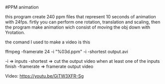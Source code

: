 #PPM animation

this program create 240 ppm files that represent 10 seconds of animation with 24fps.
firtly you can perform one rotation, translation and scaling, then the program make animation wich consist
of moving the obj down with Yrotation.

the comand I used to make a video is this 

  ffmpeg -framerate 24 -i "%03d.ppm" -i <songname> -shortest output.avi

-i => inputs 
-shortest => cut the output video when at least one of the inputs finish
-framerate => framerate output video
  
 Video: https://youtu.be/GiTW3XFR-Sg
